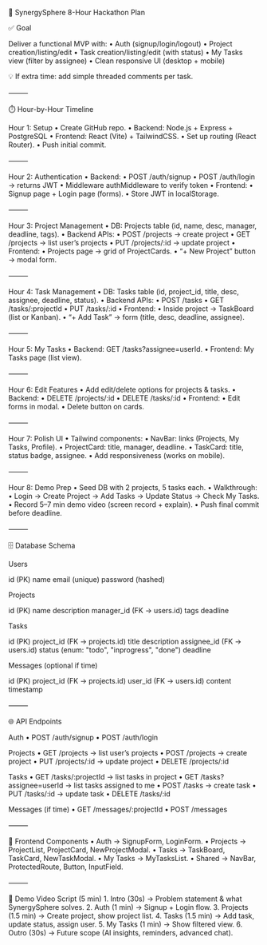🚀 SynergySphere 8-Hour Hackathon Plan

✅ Goal

Deliver a functional MVP with:
	•	Auth (signup/login/logout)
	•	Project creation/listing/edit
	•	Task creation/listing/edit (with status)
	•	My Tasks view (filter by assignee)
	•	Clean responsive UI (desktop + mobile)

💡 If extra time: add simple threaded comments per task.

⸻

⏱️ Hour-by-Hour Timeline

Hour 1: Setup
	•	Create GitHub repo.
	•	Backend: Node.js + Express + PostgreSQL
	•	Frontend: React (Vite) + TailwindCSS.
	•	Set up routing (React Router).
	•	Push initial commit.

⸻

Hour 2: Authentication
	•	Backend:
	•	POST /auth/signup
	•	POST /auth/login → returns JWT
	•	Middleware authMiddleware to verify token
	•	Frontend:
	•	Signup page + Login page (forms).
	•	Store JWT in localStorage.

⸻

Hour 3: Project Management
	•	DB: Projects table (id, name, desc, manager, deadline, tags).
	•	Backend APIs:
	•	POST /projects → create project
	•	GET /projects → list user’s projects
	•	PUT /projects/:id → update project
	•	Frontend:
	•	Projects page → grid of ProjectCards.
	•	“+ New Project” button → modal form.

⸻

Hour 4: Task Management
	•	DB: Tasks table (id, project_id, title, desc, assignee, deadline, status).
	•	Backend APIs:
	•	POST /tasks
	•	GET /tasks/:projectId
	•	PUT /tasks/:id
	•	Frontend:
	•	Inside project → TaskBoard (list or Kanban).
	•	“+ Add Task” → form (title, desc, deadline, assignee).

⸻

Hour 5: My Tasks
	•	Backend: GET /tasks?assignee=userId.
	•	Frontend: My Tasks page (list view).

⸻

Hour 6: Edit Features
	•	Add edit/delete options for projects & tasks.
	•	Backend:
	•	DELETE /projects/:id
	•	DELETE /tasks/:id
	•	Frontend:
	•	Edit forms in modal.
	•	Delete button on cards.

⸻

Hour 7: Polish UI
	•	Tailwind components:
	•	NavBar: links (Projects, My Tasks, Profile).
	•	ProjectCard: title, manager, deadline.
	•	TaskCard: title, status badge, assignee.
	•	Add responsiveness (works on mobile).

⸻

Hour 8: Demo Prep
	•	Seed DB with 2 projects, 5 tasks each.
	•	Walkthrough:
	•	Login → Create Project → Add Tasks → Update Status → Check My Tasks.
	•	Record 5–7 min demo video (screen record + explain).
	•	Push final commit before deadline.

⸻

🗄️ Database Schema

Users

id (PK)
name
email (unique)
password (hashed)

Projects

id (PK)
name
description
manager_id (FK → users.id)
tags
deadline

Tasks

id (PK)
project_id (FK → projects.id)
title
description
assignee_id (FK → users.id)
status (enum: "todo", "inprogress", "done")
deadline

Messages (optional if time)

id (PK)
project_id (FK → projects.id)
user_id (FK → users.id)
content
timestamp


⸻

🌐 API Endpoints

Auth
	•	POST /auth/signup
	•	POST /auth/login

Projects
	•	GET /projects → list user’s projects
	•	POST /projects → create project
	•	PUT /projects/:id → update project
	•	DELETE /projects/:id

Tasks
	•	GET /tasks/:projectId → list tasks in project
	•	GET /tasks?assignee=userId → list tasks assigned to me
	•	POST /tasks → create task
	•	PUT /tasks/:id → update task
	•	DELETE /tasks/:id

Messages (if time)
	•	GET /messages/:projectId
	•	POST /messages

⸻

🎨 Frontend Components
	•	Auth → SignupForm, LoginForm.
	•	Projects → ProjectList, ProjectCard, NewProjectModal.
	•	Tasks → TaskBoard, TaskCard, NewTaskModal.
	•	My Tasks → MyTasksList.
	•	Shared → NavBar, ProtectedRoute, Button, InputField.

⸻

🎥 Demo Video Script (5 min)
	1.	Intro (30s) → Problem statement & what SynergySphere solves.
	2.	Auth (1 min) → Signup + Login flow.
	3.	Projects (1.5 min) → Create project, show project list.
	4.	Tasks (1.5 min) → Add task, update status, assign user.
	5.	My Tasks (1 min) → Show filtered view.
	6.	Outro (30s) → Future scope (AI insights, reminders, advanced chat).